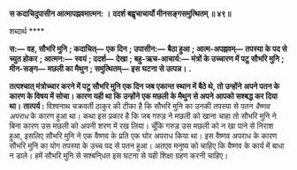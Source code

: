 **स कदाचिदुपासीन आत्मापह्नवमात्मन: ।** **ददर्श बह्वृचाचार्यो मीनसङ्गसमुत्थितम् ॥ ४९॥** 

शब्दार्थ **** 

**स:—** **वह, सौभरि मुनि** **; कदाचित्—** **एक दिन** **; उपासीन:—** **बैठा हुआ** **; आत्म-अपह्नवम्—** **तपस्या के पद से च्युत होकर** **; आत्मन:—** **स्वयं** **; ददर्श—** **देखा** **; बहु-ऋच-आचार्य:—** **मंत्रों के उच्चारण में पटु सौभरि मुनि** **; मीन-सङ्ग—** **मछली का मैथुन** **; समुत्थितम्—** **इस** **घटना से उत्पन्न।** **.** 

**तत्पश्चात् मंत्रोच्चार करने में पटु सौभरि मुनि एक दिन जब एकान्त स्थान में बैठे थे, तो उन्होंने** **अपने पतन के कारण के विषय में सोचा। कारण यही था कि उन्होंने एक मछली के मैथुन से अपने** **आपको सश्बद्ध कर दिया था।** **तात्पर्य :** विश्वनाथ चक्रवर्ती ठाकुर की टीका है कि सौभरि मुनि का उनकी तपस्या से पतन *वैष्णव* *अपराध* के कारण हुआ था। कथा इस प्रकार है कि जब गरुड़ ने मछली को खाना चाहा तो सौभरि मुनि ने बिना कारण उस मछली को अपनी शरण में रख लिया। चूँकि गरुड़ उस मछली को न खा पाने से निराश हुआ, इसलिए सौभरि मुनि ने एक वैष्णव के प्रति एक घोर अपराध किया था। इस वैष्णव अपराध के कारण सौभरि मुनि का योग तपस्या के उच्च पद से पतन हुआ। अतएव मनुष्य को चाहिए कि वैष्णव के कार्य में बाधा न डाले। हमें सौभरि मुनि से सश्बनि्धत इस घटना से यही शिक्षा ग्रहण करनी चाहिए।  